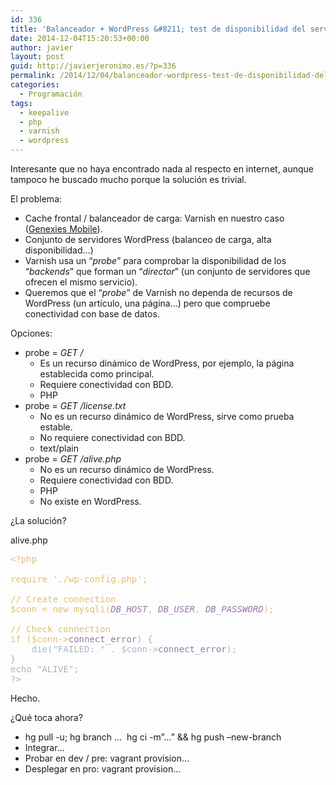 ```yaml
---
id: 336
title: 'Balanceador + WordPress &#8211; test de disponibilidad del servidor'
date: 2014-12-04T15:20:53+00:00
author: javier
layout: post
guid: http://javierjeronimo.es/?p=336
permalink: /2014/12/04/balanceador-wordpress-test-de-disponibilidad-del-servidor/
categories:
  - Programación
tags:
  - keepalive
  - php
  - varnish
  - wordpress
---
```

Interesante que no haya encontrado nada al respecto en internet, aunque tampoco he buscado mucho porque la solución es trivial.

El problema:

  * Cache frontal / balanceador de carga: Varnish en nuestro caso ([Genexies Mobile](http://www.genexies.com "Genexies Mobile")).
  * Conjunto de servidores WordPress (balanceo de carga, alta disponibilidad&#8230;)
  * Varnish usa un &#8220;_probe_&#8221; para comprobar la disponibilidad de los &#8220;_backends_&#8221; que forman un &#8220;_director_&#8221; (un conjunto de servidores que ofrecen el mismo servicio).
  * Queremos que el &#8220;_probe_&#8221; de Varnish no dependa de recursos de WordPress (un artículo, una página&#8230;) pero que compruebe conectividad con base de datos.

Opciones:

  * probe = _GET /_ 
      * Es un recurso dinámico de WordPress, por ejemplo, la página establecida como principal.
      * Requiere conectividad con BDD.
      * PHP
  * probe = _GET /license.txt_ 
      * No es un recurso dinámico de WordPress, sirve como prueba estable.
      * No requiere conectividad con BDD.
      * text/plain
  * probe = _GET /alive.php_ 
      * No es un recurso dinámico de WordPress.
      * Requiere conectividad con BDD.
      * PHP
      * No existe en WordPress.

¿La solución?

alive.php

<pre style="color: #a9b7c6;"><span style="color: #e8bf6a;">&lt;?php
</span><span style="color: #e8bf6a;">
</span><span style="color: #e8bf6a;">require './wp-config.php';
</span><span style="color: #e8bf6a;">
</span><span style="color: #e8bf6a;">// Create connection
</span><span style="color: #e8bf6a;">$conn = new mysqli(</span><span style="font-style: italic; color: #9876aa;">DB_HOST</span><span style="color: #e8bf6a;">, </span><span style="font-style: italic; color: #9876aa;">DB_USER</span><span style="color: #e8bf6a;">, </span><span style="font-style: italic; color: #9876aa;">DB_PASSWORD</span><span style="color: #e8bf6a;">);
</span><span style="color: #e8bf6a;">
</span><span style="color: #e8bf6a;">// Check connection
</span><span style="color: #e8bf6a;">if ($conn-&gt;</span><span style="color: #9876aa;">connect_error</span>) {
    die("FAILED: " . $conn-&gt;<span style="color: #9876aa;">connect_error</span>);
}
echo "ALIVE";
?&gt;</pre>

Hecho.

¿Qué toca ahora?

  * hg pull -u; hg branch &#8230;  hg ci -m&#8221;&#8230;&#8221; && hg push &#8211;new-branch
  * Integrar&#8230;
  * Probar en dev / pre: vagrant provision&#8230;
  * Desplegar en pro: vagrant provision&#8230;